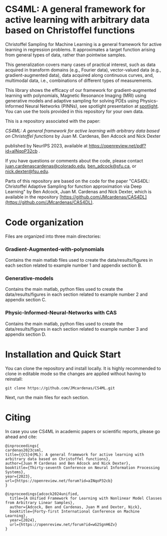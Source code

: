 # CS4ML: A general framework for active learning with arbitrary data based on Christoffel functions 

Christoffel Sampling for Machine Learning is a general framework for active learning in regression problems. It approximates a target function arising from general types of data, rather than pointwise samples. 

This generalization covers many cases of practical interest, such as data acquired in transform domains (e.g., Fourier data), vector-valued data (e.g., gradient-augmented data), data acquired along continuous curves, and, multimodal data, i.e., combinations of different types of measurements. 

This library shows the efficacy of our framework for gradient-augmented learning with polynomials, Magnetic Resonance Imaging (MRI) using generative models and adaptive sampling for solving PDEs using Physics-Informed Neural Networks (PINNs), see spotlight presentation at [spotlight](https://neurips.cc/virtual/2023/poster/71203). You can use the tools provided in this repository for your own data. 
 
This is a repository associated with the paper:

_CS4ML: A general framework for active learning with arbitrary data based on Christoffel functions_ by Juan M. Cardenas, Ben Adcock and Nick Dexter  

published by NeurIPS 2023, available at https://openreview.net/pdf?id=aINqoP32cb .

If you have questions or comments about the code, please contact [juan.cardenascardenas@colorado.edu](mailto:juan.cardenascardenas@colorado.edu?subject=[GitHub]%20Source%20Han%20Sans), [ben_adcock@sfu.ca](mailto:ben_adcock@sfu.ca?subject=[GitHub]%20Source%20Han%20Sans), or [nick.dexter@fsu.edu](mailto:nick.dexter@fsu.edu?subject=[GitHub]%20Source%20Han%20Sans).

Parts of this repository are based on the code for the paper "CAS4DL: Christoffel Adaptive Sampling for function approximation via Deep Learning" by Ben Adcock, Juan M. Cardenas and Nick Dexter,  which is available in the repository [https://github.com/JMcardenas/CAS4DL](https://github.com/JMcardenas/CAS4DL).

# Code organization 
Files are organized into three main directories:

### Gradient-Augmented-with-polynomials 
Contains the main matlab files used to create the data/results/figures in each section related to example number 1 and appendix section B.  

### Generative-models  
Contains the main matlab, python files used to create the data/results/figures in each section related to example number 2 and appendix section C. 

### Physic-Informed-Neural-Networks with CAS 
Contains the main matlab, python files used to create the data/results/figures in each section related to example number 3 and appendix section D.  

# Installation and Quick Start 

You can clone the repository and install locally. It is highly recommended to clone in editable mode so the changes are applied without having to reinstall:
 
```
git clone https://github.com/JMcardenas/CS4ML.git
```

Next, run the main files for each section.

# Citing 
In case you use CS4ML in academic papers or scientific reports, please go ahead and cite:

```
@inproceedings{
cardenas2023csml,
title={{CS}4{ML}: A general framework for active learning with arbitrary data based on Christoffel functions},
author={Juan M Cardenas and Ben Adcock and Nick Dexter},
booktitle={Thirty-seventh Conference on Neural Information Processing Systems},
year={2023},
url={https://openreview.net/forum?id=aINqoP32cb}
}

@inproceedings{adcock2024unified,
  title={A Unified Framework for Learning with Nonlinear Model Classes from Arbitrary Linear Samples},
  author={Adcock, Ben and Cardenas, Juan M and Dexter, Nick},
  booktitle={Forty-first International Conference on Machine Learning},
  year={2024},
  url={https://openreview.net/forum?id=wG2SgnH6Zv}
}

```
